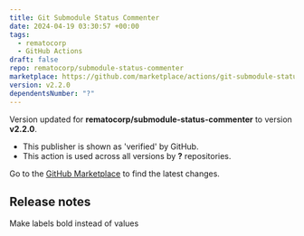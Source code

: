 ```yaml
---
title: Git Submodule Status Commenter
date: 2024-04-19 03:30:57 +00:00
tags:
  - rematocorp
  - GitHub Actions
draft: false
repo: rematocorp/submodule-status-commenter
marketplace: https://github.com/marketplace/actions/git-submodule-status-commenter
version: v2.2.0
dependentsNumber: "?"
---
```



Version updated for **rematocorp/submodule-status-commenter** to version **v2.2.0**.
- This publisher is shown as 'verified' by GitHub.
- This action is used across all versions by **?** repositories.

Go to the [GitHub Marketplace](https://github.com/marketplace/actions/git-submodule-status-commenter) to find the latest changes.

## Release notes

Make labels bold instead of values
